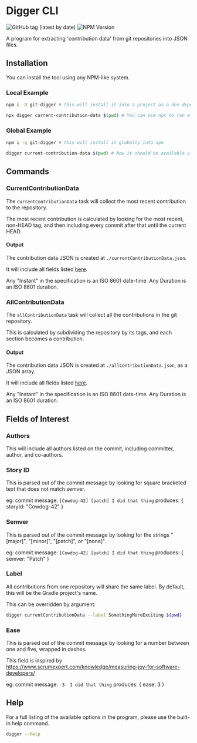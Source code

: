 # Digger CLI

![GitHub tag (latest by date)](https://img.shields.io/github/v/tag/robertfmurdock/ze-great-tools?label=Release)
![NPM Version](https://img.shields.io/npm/v/git-digger?label=npm%20git-digger)

A program for extracting 'contribution data' from git repositories into JSON files. 

## Installation

You can install the tool using any NPM-like system.

### Local Example

```bash
npm i -D git-digger # this will install it into a project as a dev dependency

npx digger current-contribution-data $(pwd) # You can use npx to run a project's programs easily
```

### Global Example

```bash
npm i -g git-digger # this will install it globally into npm

digger current-contribution-data $(pwd) # Now it should be available via NPM's path on your shell.
```

## Commands

### CurrentContributionData

The `currentContributionData` task will collect the most recent contribution to the repository.

The most recent contribution is calculated by looking for the most recent, non-HEAD tag, and then including every commit after that until the current HEAD.

#### Output

The contribution data JSON is created at `./currentContributionData.json`.

It will include all fields listed [here](../digger-json/src/commonMain/kotlin/com/zegreatrob/tools/digger/json/ContributionDataJson.kt).

Any "Instant" in the specification is an ISO 8601 date-time. Any Duration is an ISO 8601 duration.

### AllContributionData

The `allContributionData` task will collect all the contributions in the git repository.

This is calculated by subdividing the repository by its tags, and each section becomes a contribution.

#### Output

The contribution data JSON is created at `./allContributionData.json`, as a JSON array.

It will include all fields listed [here](../digger-json/src/commonMain/kotlin/com/zegreatrob/tools/digger/json/ContributionDataJson.kt).

Any "Instant" in the specification is an ISO 8601 date-time. Any Duration is an ISO 8601 duration.

## Fields of Interest

### Authors

This will include all authors listed on the commit, including committer, author, and co-authors.

### Story ID

This is parsed out of the commit message by looking for square bracketed text that does not match semver.

eg:
commit message: `[Cowdog-42] [patch] I did that thing`
produces: { storyId: "Cowdog-42" }

### Semver

This is parsed out of the commit message by looking for the strings "[major]", "[minor]", "[patch]", or "[none]".

eg:
commit message: `[Cowdog-42] [patch] I did that thing`
produces: { semver: "Patch" }

### Label

All contributions from one repository will share the same label. By default, this will be the Gradle project's name.

This can be overridden by argument:

```bash
digger currentContributionData --label SomethingMoreExciting ${pwd}
```

### Ease

This is parsed out of the commit message by looking for a number between one and five, wrapped in dashes.

This field is inspired by https://www.scrumexpert.com/knowledge/measuring-joy-for-software-developers/

eg:
commit message: `-3- I did that thing`
produces: { ease: 3 }

## Help

For a full listing of the available options in the program, please use the built-in help command.

```bash
digger --help
```
